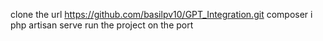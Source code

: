  clone the url  https://github.com/basilpv10/GPT_Integration.git
 composer i
 php artisan serve 
 run the project on the port 
